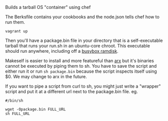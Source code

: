 
Builds a tarball OS "container" using chef

The Berksfile contains your cookbooks and the node.json
tells chef how to run them.

    vagrant up

Then you'll have a package.bin file in your directory that is a
self-executable tarball that runs your run.sh in an ubuntu-core
chroot. This executable should run anywhere, including off a
[busybox ramdisk](https://github.com/curzonj/buildroot_vagrant).

Makeself is easier to install and more featureful than
[arx](https://github.com/solidsnack/arx) but it's binaries cannot
be executed by piping them to sh. You have to save the script
and either run it or run `sh package.bin` because the script
inspects itself using $0. We may change to arx in the future.

If you want to pipe a script from curl to sh, you might just write
a "wrapper" script and put it at a different url next to the
package.bin file. eg.

    #/bin/sh

    wget -Opackage.bin FULL_URL
    sh FULL_URL
